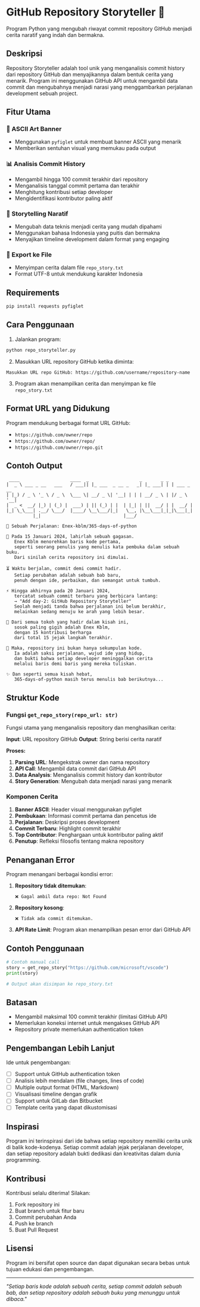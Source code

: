 # GitHub Repository Storyteller 📖

Program Python yang mengubah riwayat commit repository GitHub menjadi cerita naratif yang indah dan bermakna.

## Deskripsi

Repository Storyteller adalah tool unik yang menganalisis commit history dari repository GitHub dan menyajikannya dalam bentuk cerita yang menarik. Program ini menggunakan GitHub API untuk mengambil data commit dan mengubahnya menjadi narasi yang menggambarkan perjalanan development sebuah project.

## Fitur Utama

### 🎨 ASCII Art Banner
- Menggunakan `pyfiglet` untuk membuat banner ASCII yang menarik
- Memberikan sentuhan visual yang memukau pada output

### 📊 Analisis Commit History
- Mengambil hingga 100 commit terakhir dari repository
- Menganalisis tanggal commit pertama dan terakhir
- Menghitung kontribusi setiap developer
- Mengidentifikasi kontributor paling aktif

### 📝 Storytelling Naratif
- Mengubah data teknis menjadi cerita yang mudah dipahami
- Menggunakan bahasa Indonesia yang puitis dan bermakna
- Menyajikan timeline development dalam format yang engaging

### 💾 Export ke File
- Menyimpan cerita dalam file `repo_story.txt`
- Format UTF-8 untuk mendukung karakter Indonesia

## Requirements

```bash
pip install requests pyfiglet
```

## Cara Penggunaan

1. Jalankan program:
```bash
python repo_storyteller.py
```

2. Masukkan URL repository GitHub ketika diminta:
```
Masukkan URL repo GitHub: https://github.com/username/repository-name
```

3. Program akan menampilkan cerita dan menyimpan ke file `repo_story.txt`

## Format URL yang Didukung

Program mendukung berbagai format URL GitHub:

- `https://github.com/owner/repo`
- `https://github.com/owner/repo/`
- `https://github.com/owner/repo.git`

## Contoh Output
```
 ____                   ____  _                   _       _ _           
|  _ \ ___ _ __   ___   / ___|| |_ ___  _ __ _   _| |_ ___| | | ___ _ __ 
| |_) / _ \ '_ \ / _ \  \___ \| __/ _ \| '__| | | | __/ _ \ | |/ _ \ '__|
|  _ <  __/ |_) | (_) |  ___) | || (_) | |  | |_| | ||  __/ | |  __/ |   
|_| \_\___| .__/ \___/  |____/ \__\___/|_|   \__, |\__\___|_|_|\___|_|   
          |_|                               |___/                       

📖 Sebuah Perjalanan: Enex-kblm/365-days-of-python

🌱 Pada 15 Januari 2024, lahirlah sebuah gagasan.
   Enex Kblm menorehkan baris kode pertama,
   seperti seorang penulis yang menulis kata pembuka dalam sebuah buku.
   Dari sinilah cerita repository ini dimulai.

⏳ Waktu berjalan, commit demi commit hadir.
   Setiap perubahan adalah sebuah bab baru,
   penuh dengan ide, perbaikan, dan semangat untuk tumbuh.

⚡ Hingga akhirnya pada 20 Januari 2024,
   tercatat sebuah commit terbaru yang berbicara lantang:
   → "Add day-2: GitHub Repository Storyteller"
   Seolah menjadi tanda bahwa perjalanan ini belum berakhir,
   melainkan sedang menuju ke arah yang lebih besar.

👑 Dari semua tokoh yang hadir dalam kisah ini,
   sosok paling gigih adalah Enex Kblm,
   dengan 15 kontribusi berharga
   dari total 15 jejak langkah terakhir.

🚀 Maka, repository ini bukan hanya sekumpulan kode.
   Ia adalah saksi perjalanan, wujud ide yang hidup,
   dan bukti bahwa setiap developer meninggalkan cerita
   melalui baris demi baris yang mereka tuliskan.

✨ Dan seperti semua kisah hebat,
   365-days-of-python masih terus menulis bab berikutnya...
```

## Struktur Kode

### Fungsi `get_repo_story(repo_url: str)`
Fungsi utama yang menganalisis repository dan menghasilkan cerita:

**Input**: URL repository GitHub
**Output**: String berisi cerita naratif

**Proses:**
1. **Parsing URL**: Mengekstrak owner dan nama repository
2. **API Call**: Mengambil data commit dari GitHub API
3. **Data Analysis**: Menganalisis commit history dan kontributor
4. **Story Generation**: Mengubah data menjadi narasi yang menarik

### Komponen Cerita

1. **Banner ASCII**: Header visual menggunakan pyfiglet
2. **Pembukaan**: Informasi commit pertama dan pencetus ide
3. **Perjalanan**: Deskripsi proses development
4. **Commit Terbaru**: Highlight commit terakhir
5. **Top Contributor**: Penghargaan untuk kontributor paling aktif
6. **Penutup**: Refleksi filosofis tentang makna repository

## Penanganan Error

Program menangani berbagai kondisi error:

1. **Repository tidak ditemukan**:
   ```
   ❌ Gagal ambil data repo: Not Found
   ```

2. **Repository kosong**:
   ```
   ❌ Tidak ada commit ditemukan.
   ```

3. **API Rate Limit**: Program akan menampilkan pesan error dari GitHub API

## Contoh Penggunaan

```python
# Contoh manual call
story = get_repo_story("https://github.com/microsoft/vscode")
print(story)

# Output akan disimpan ke repo_story.txt
```

## Batasan

- Mengambil maksimal 100 commit terakhir (limitasi GitHub API)
- Memerlukan koneksi internet untuk mengakses GitHub API
- Repository private memerlukan authentication token

## Pengembangan Lebih Lanjut

Ide untuk pengembangan:
- [ ] Support untuk GitHub authentication token
- [ ] Analisis lebih mendalam (file changes, lines of code)
- [ ] Multiple output format (HTML, Markdown)
- [ ] Visualisasi timeline dengan grafik
- [ ] Support untuk GitLab dan Bitbucket
- [ ] Template cerita yang dapat dikustomisasi

## Inspirasi

Program ini terinspirasi dari ide bahwa setiap repository memiliki cerita unik di balik kode-kodenya. Setiap commit adalah jejak perjalanan developer, dan setiap repository adalah bukti dedikasi dan kreativitas dalam dunia programming.

## Kontribusi

Kontribusi selalu diterima! Silakan:
1. Fork repository ini
2. Buat branch untuk fitur baru
3. Commit perubahan Anda
4. Push ke branch
5. Buat Pull Request

## Lisensi

Program ini bersifat open source dan dapat digunakan secara bebas untuk tujuan edukasi dan pengembangan.

---

*"Setiap baris kode adalah sebuah cerita, setiap commit adalah sebuah bab, dan setiap repository adalah sebuah buku yang menunggu untuk dibaca."*
